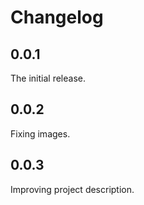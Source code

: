 # Changelog

## 0.0.1

The initial release.

## 0.0.2

Fixing images.

## 0.0.3

Improving project description.